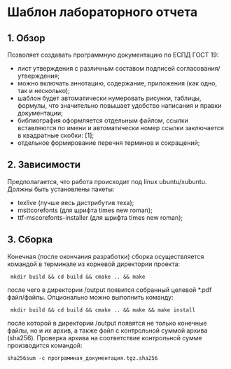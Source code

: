 # Шаблон лабораторного отчета #

## 1. Обзор ##

Позволяет создавать программную документацию по ЕСПД ГОСТ 19:
* лист утверждения с различным составом подписей согласования/утверждения;
* можно включать аннотацию, содержание, приложения (как одно, так и несколько);
* шаблон будет автоматически нумеровать рисунки, таблицы, формулы, что значительно повышает удобство написания и правки документации;
* библиография оформляется отдельным файлом, ссылки вставляются по имени и автоматически номер ссылки заключается в квадратные скобки: [1];
* отдельное формирование перечня терминов и сокращений;

## 2. Зависимости ##

Предполагается, что работа происходит под linux ubuntu/xubuntu.
Должны быть установлены пакеты:
* texlive (лучше весь дистрибутив теха);
* msttcorefonts (для шрифта times new roman);
* ttf-mscorefonts-installer (для шрифта times new roman);

## 3. Сборка ##

Конечная (после окончания разработки) сборка осуществляется командой в терминале из корневой директории проекта:
```
 mkdir build && cd build && cmake .. && make 
```
после чего в директории /output появится собранный целевой *.pdf файл/файлы.
Опционально можно выполнить команду:
```
 mkdir build && cd build && cmake .. && make && make install
```
после которой в директории /output появятся не только конечные файлы, но и их архив, а также файл с контрольной суммой архива (sha256).
Проверка архива на соответствие контрольной сумме производится командой:
```
sha256sum -c программная_документация.tgz.sha256
```